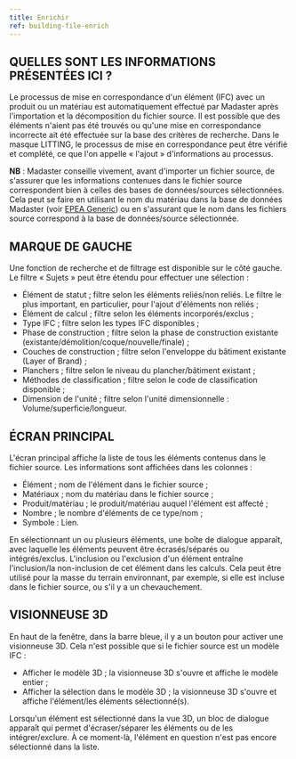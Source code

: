 ```yaml
---
title: Enrichir
ref: building-file-enrich
---
```


## QUELLES SONT LES INFORMATIONS PRÉSENTÉES ICI ?
Le processus de mise en correspondance d'un élément (IFC) avec un produit ou un matériau est automatiquement effectué par Madaster après l'importation et la décomposition du fichier source. Il est possible que des éléments n'aient pas été trouvés ou qu'une mise en correspondance incorrecte ait été effectuée sur la base des critères de recherche. Dans le masque LITTING, le processus de mise en correspondance peut être vérifié et complété, ce que l'on appelle « l'ajout » d'informations au processus.

**NB** : Madaster conseille vivement, avant d'importer un fichier source, de s'assurer que les informations contenues dans le fichier source correspondent bien à celles des bases de données/sources sélectionnées. Cela peut se faire en utilisant le nom du matériau dans la base de données Madaster (voir <a href="/files/en/EPEA%20Generic.xlsx"> EPEA Generic</a>) ou en s'assurant que le nom dans les fichiers source correspond à la base de données/source sélectionnée.

## MARQUE DE GAUCHE
Une fonction de recherche et de filtrage est disponible sur le côté gauche. Le filtre « Sujets » peut être étendu pour effectuer une sélection :

- Élément de statut ; filtre selon les éléments reliés/non reliés. Le filtre le plus important, en particulier, pour l'ajout d'éléments non reliés ;
- Élément de calcul ; filtre selon les éléments incorporés/exclus ;
- Type IFC ; filtre selon les types IFC disponibles ;
- Phase de construction ; filtre selon la phase de construction existante (existante/démolition/coque/nouvelle/finale) ;
- Couches de construction ; filtre selon l'enveloppe du bâtiment existante (Layer of Brand) ;
- Planchers ; filtre selon le niveau du plancher/bâtiment existant ;
- Méthodes de classification ; filtre selon le code de classification disponible ;
- Dimension de l'unité ; filtre selon l'unité dimensionnelle : Volume/superficie/longueur.

## ÉCRAN PRINCIPAL
L'écran principal affiche la liste de tous les éléments contenus dans le fichier source. Les informations sont affichées dans les colonnes :

- Élément ; nom de l'élément dans le fichier source ;
- Matériaux ; nom du matériau dans le fichier source ;
- Produit/matériau ; le produit/matériau auquel l'élément est affecté ;
- Nombre ; le nombre d'éléments de ce type/nom ;
- Symbole : Lien.

En sélectionnant un ou plusieurs éléments, une boîte de dialogue apparaît, avec laquelle les éléments peuvent être écrasés/séparés ou intégrés/exclus. L'inclusion ou l'exclusion d'un élément entraîne l'inclusion/la non-inclusion de cet élément dans les calculs. Cela peut être utilisé pour la masse du terrain environnant, par exemple, si elle est incluse dans le fichier source, ou s'il y a un chevauchement.

## VISIONNEUSE 3D
En haut de la fenêtre, dans la barre bleue, il y a un bouton pour activer une visionneuse 3D. Cela n'est possible que si le fichier source est un modèle IFC :

- Afficher le modèle 3D ; la visionneuse 3D s'ouvre et affiche le modèle entier ;
- Afficher la sélection dans le modèle 3D ; la visionneuse 3D s'ouvre et affiche l'élément/les éléments sélectionné(s).

Lorsqu'un élément est sélectionné dans la vue 3D, un bloc de dialogue apparaît qui permet d'écraser/séparer les éléments ou de les intégrer/exclure. À ce moment-là, l'élément en question n'est pas encore sélectionné dans la liste.
